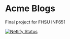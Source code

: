 # Acme Blogs

Final project for FHSU INF651

[![Netlify Status](https://api.netlify.com/api/v1/badges/d8cc22c9-f2fd-4927-8fb6-0ff7ce323b3f/deploy-status)](https://app.netlify.com/sites/amazing-platypus-e4146b/deploys)
